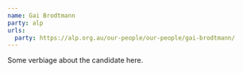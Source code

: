```yaml
---
name: Gai Brodtmann
party: alp
urls:
  party: https://alp.org.au/our-people/our-people/gai-brodtmann/
---
```

Some verbiage about the candidate here.
